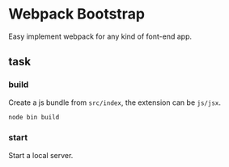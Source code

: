 # Webpack Bootstrap

Easy implement webpack for any kind of font-end app.

## task

### build

Create a js bundle from `src/index`, the extension can be `js/jsx`.

```bash
node bin build
```

### start

Start a local server.